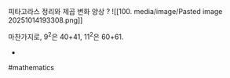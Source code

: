 피타고라스 정리와 제곱 변화 양상
?
![[100. media/image/Pasted image 20251014193308.png]]

마찬가지로, $9^2$은 40+41, $11^2$은 60+61.
<!--SR:!2025-10-30,4,230-->
-
#mathematics